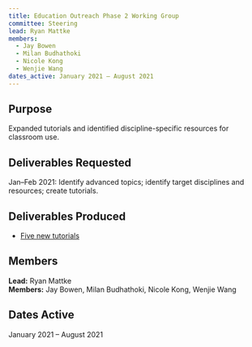 ```yaml
---
title: Education Outreach Phase 2 Working Group
committee: Steering
lead: Ryan Mattke
members:
  - Jay Bowen
  - Milan Budhathoki
  - Nicole Kong
  - Wenjie Wang
dates_active: January 2021 – August 2021
---
```


## Purpose

Expanded tutorials and identified discipline-specific resources for classroom use.

## Deliverables Requested

Jan–Feb 2021: Identify advanced topics; identify target disciplines and resources; create tutorials.

## Deliverables Produced

- [Five new tutorials](../../tutorials/)

## Members

**Lead:** Ryan Mattke  
**Members:** Jay Bowen, Milan Budhathoki, Nicole Kong, Wenjie Wang

## Dates Active

January 2021 – August 2021
